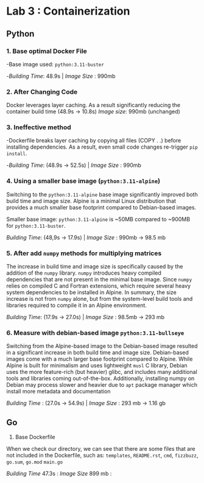 # Lab 3 : Containerization

## Python

### 1. Base optimal Docker File

-Base image used: `python:3.11-buster`

-*Building Time*: 48.9s | *Image Size* : 990mb

### 2. After Changing Code

Docker leverages layer caching. As a result significantly reducing the container build time (48.9s -> 10.8s)
*Image size*: 990mb (unchanged)

### 3. Ineffective method


-Dockerfile breaks layer caching by copying all files (COPY . .) before installing dependencies.
As a result, even small code changes re-trigger `pip install`.

-*Building Time*: (48.9s -> 52.5s) | *Image Size* : 990mb

### 4. Using a smaller base image (`python:3.11-alpine`)

Switching to the `python:3.11-alpine` base image significantly improved both build time and image size.
Alpine is a minimal Linux distribution that provides a much smaller base footprint compared to Debian-based images.

Smaller base image: `python:3.11-alpine` is ~50MB compared to ~900MB for `python:3.11-buster`.


*Building Time*: (48,9s  -> 17.9s) |
*Image Size* : 990mb -> 98.5 mb

### 5. After add `numpy` methods for multiplying matrices

The increase in build time and image size is specifically caused by the addition of the `numpy` library.
`numpy` introduces heavy compiled dependencies that are not present in the minimal base image. Since `numpy` relies on 
compiled C and Fortran extensions, which require several heavy system dependencies to be installed in Alpine.
In summary, the size increase is not from `numpy` alone, but from the system-level build tools and libraries required to 
compile it in an Alpine environment.


*Building Time*: (17.9s  -> 27.0s) |
*Image Size* : 98.5mb -> 293 mb

### 6. Measure with debian-based image `python:3.11-bullseye`

Switching from the Alpine-based image to the Debian-based image resulted in a significant increase in both build time
and image size. Debian-based images come with a much larger base footprint compared to Alpine.
While Alpine is built for minimalism and uses lightweight `musl` C library, Debian uses the more feature-rich
(but heavier) glibc, and includes many additional tools and libraries coming out-of-the-box.
Additionally, installing numpy on Debian may process slower and heavier due to `apt` package manager which install more
metadata and documentation


*Building Time* : (27.0s -> 54.9s) |
*Image Size* : 293 mb -> 1.16 gb


## Go

1. Base Dockerfile

When we check our directory, we can see that there are some files that are not included in the Dockerfile, such as:
`templates`, `README.rst`, `cmd`, `fizzbuzz`, `go.sum`, `go.mod` `main.go`

*Building Time* 47.3s : 
*Image Size* 899 mb : 


